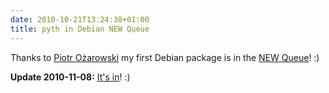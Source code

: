 ```yaml
---
date: 2010-10-21T13:24:38+01:00
title: pyth in Debian NEW Queue
---
```


Thanks to [Piotr Ożarowski](http://www.ozarowski.pl/) my first Debian package
is in the [NEW Queue](http://ftp-master.debian.org/new/pyth_0.5.6-1.html)! :)

**Update 2010-11-08:** [It's in](https://packages.qa.debian.org/p/pyth/news/20101108T220249Z.html)! :)
